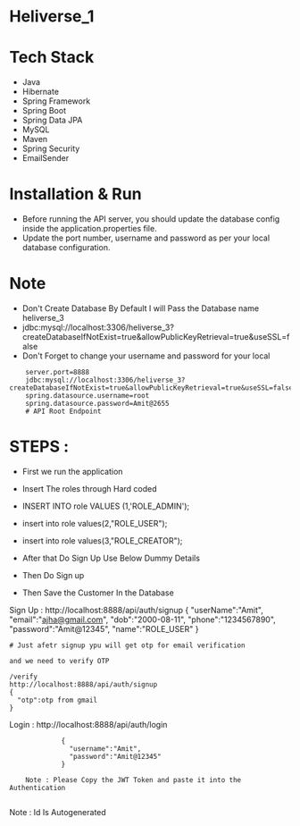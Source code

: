 
# Heliverse_1

# Tech Stack
- Java
- Hibernate
- Spring Framework
- Spring Boot
- Spring Data JPA
- MySQL
- Maven
- Spring Security
- EmailSender

# Installation & Run
- Before running the API server, you should update the database config inside the application.properties file.
- Update the port number, username and password as per your local database configuration.

# Note
- Don't Create Database By Default I will Pass the Database name heliverse_3
- jdbc:mysql://localhost:3306/heliverse_3?createDatabaseIfNotExist=true&allowPublicKeyRetrieval=true&useSSL=false
- Don't Forget to change your username and password  for your local

```
    server.port=8888
    jdbc:mysql://localhost:3306/heliverse_3?createDatabaseIfNotExist=true&allowPublicKeyRetrieval=true&useSSL=false
    spring.datasource.username=root
    spring.datasource.password=Amit@2655
    # API Root Endpoint
```
# STEPS :
- First we run the application
- Insert The roles through Hard coded
-   INSERT INTO role VALUES (1,'ROLE_ADMIN');

-   insert into role values(2,"ROLE_USER");

-  insert into role values(3,"ROLE_CREATOR");

-   After that Do Sign Up Use Below Dummy Details
-   Then Do Sign up
-   Then Save the Customer In the Database

Sign Up :
           http://localhost:8888/api/auth/signup
           {
            "userName":"Amit",
             "email":"ajha@gmail.com",
              "dob":"2000-08-11",
              "phone":"1234567890",
             "password":"Amit@12345",
             "name":"ROLE_USER"
            }

```
# Just afetr signup ypu will get otp for email verification

and we need to verify OTP

/verify
http://localhost:8888/api/auth/signup
{
  "otp":otp from gmail
}

```
Login :
                 http://localhost:8888/api/auth/login

                 {
                   "username":"Amit",
                   "password":"Amit@12345"
                 }
                 
        Note : Please Copy the JWT Token and paste it into the Authentication
```
```

Note : Id Is Autogenerated

```
```



```   
